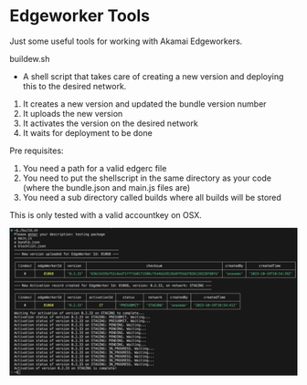 # Edgeworker Tools
Just some useful tools for working with Akamai Edgeworkers.

buildew.sh 
- A shell script that takes care of creating a new version and deploying this to the desired network. 
1. It creates a new version and updated the bundle version number
2. It uploads the new version
3. It activates the version on the desired network
4. It waits for deployment to be done

Pre requisites:
1. You need a path for a valid edgerc file
2. You need to put the shellscript in the same directory as your code (where the bundle.json and main.js files are)
3. You need a sub directory called builds where all builds will be stored

This is only tested with a valid accountkey on OSX.

![alt text](https://github.com/andersnas/edgeworkertools/blob/main/screenshot.jpg?raw=true)

